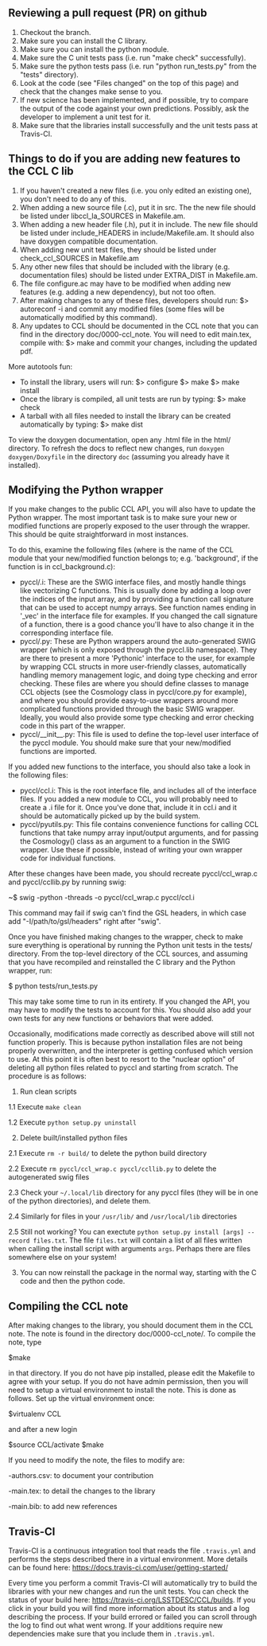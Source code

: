 Reviewing a pull request (PR) on github
---------------------------------------
1. Checkout the branch.
2. Make sure you can install the C library.
3. Make sure you can install the python module.
4. Make sure the C unit tests pass (i.e. run "make check" successfully).
5. Make sure the python tests pass (i.e. run "python run_tests.py" from the "tests" directory).
6. Look at the code (see "Files changed" on the top of this page) and check that the changes make sense to you.
7. If new science has been implemented, and if possible, try to compare the output of the code against your own predictions. Possibly, ask the developer to implement a unit test for it.
8. Make sure that the libraries install successfully and the unit tests pass at Travis-CI.

Things to do if you are adding new features to the CCL C lib
------------------------------------------------------------
 1. If you haven't created a new files (i.e. you only edited
    an existing one), you don't need to do any of this.
 2. When adding a new source file (.c), put it in src. The
    the new file should be listed under libccl_la_SOURCES in
    Makefile.am.
 3. When adding a new header file (.h), put it in include.
    The new file should be listed under include_HEADERS in
    include/Makefile.am. It should also have doxygen
    compatible documentation.
 4. When adding new unit test files, they should be listed
    under check_ccl_SOURCES in Makefile.am
 5. Any other new files that should be included with the
    library (e.g. documentation files) should be listed
    under EXTRA_DIST in Makefile.am.
 6. The file configure.ac may have to be modified when
    adding new features (e.g. adding a new dependency), but
    not too often.
 7. After making changes to any of these files, developers
    should run:
      $> autoreconf -i
    and commit any modified files (some files will be
    automatically modified by this command).
 8. Any updates to CCL should be documented in the CCL note
    that you can find in the directory doc/0000-ccl_note.
    You will need to edit main.tex, compile with: $> make
    and commit your changes, including the updated pdf.

More autotools fun:
 - To install the library, users will run:
     $> configure <options>
     $> make
     $> make install
 - Once the library is compiled, all unit tests are run by
   typing:
     $> make check
 - A tarball with all files needed to install the library
   can be created automatically by typing:
     $> make dist

To view the doxygen documentation, open any .html file in the html/
directory. To refresh the docs to reflect new changes, run
`doxygen doxygen/Doxyfile` in the directory `doc` (assuming you
already have it installed).

Modifying the Python wrapper
---------------------------------------------------------
If you make changes to the public CCL API, you will also have to update the
Python wrapper. The most important task is to make sure your new or modified
functions are properly exposed to the user through the wrapper. This should be
quite straightforward in most instances.

To do this, examine the following files (where <modulename> is the name of the
CCL module that your new/modified function belongs to; e.g. 'background', if the
function is in ccl\_background.c):

 - pyccl/<modulename>.i: These are the SWIG interface files, and mostly handle
   things like vectorizing C functions. This is usually done by adding a loop
   over the indices of the input array, and by providing a function call
   signature that can be used to accept numpy arrays. See function names ending
   in '\_vec' in the interface file for examples. If you changed the call
   signature of a function, there is a good chance you'll have to also change
   it in the corresponding interface file.
 - pyccl/<modulename>.py: These are Python wrappers around the auto-generated
   SWIG wrapper (which is only exposed through the pyccl.lib namespace). They
   are there to present a more 'Pythonic' interface to the user, for example by
   wrapping CCL structs in more user-friendly classes, automatically handling
   memory management logic, and doing type checking and error checking.
   These files are where you should define classes to manage CCL objects (see
   the Cosmology class in pyccl/core.py for example), and 
   where you should provide easy-to-use wrappers around more complicated
   functions provided through the basic SWIG wrapper. Ideally, you would also
   provide some type checking and error checking code in this part of the
   wrapper.
 - pyccl/\_\_init\_\_.py: This file is used to define the top-level user interface
   of the pyccl module. You should make sure that your new/modified functions
   are imported.

If you added new functions to the interface, you should also take a look in
the following files:

 - pyccl/ccl.i: This is the root interface file, and includes all of the
   interface files. If you added a new module to CCL, you will probably need to
   create a <modulename>.i file for it. Once you've done that, include it in
   ccl.i and it should be automatically picked up by the build system.
 - pyccl/pyutils.py: This file contains convenience functions for calling CCL
   functions that take numpy array input/output arguments, and for passing the
   Cosmology() class as an argument to a function in the SWIG wrapper. Use
   these if possible, instead of writing your own wrapper code for individual
   functions.

After these changes have been made, you should recreate pyccl/ccl_wrap.c and
pyccl/ccllib.py by running swig:

~$ swig -python -threads -o pyccl/ccl_wrap.c pyccl/ccl.i

This command may fail if swig can't find the GSL headers, in which case
add "-I/path/to/gsl/headers" right after "swig".


Once you have finished making changes to the wrapper, check to make sure
everything is operational by running the Python unit tests in the tests/
directory. From the top-level directory of the CCL sources, and assuming that
you have recompiled and reinstalled the C library and the Python wrapper, run:

  $ python tests/run\_tests.py

This may take some time to run in its entirety. If you changed the API, you may
have to modify the tests to account for this. You should also add your own
tests for any new functions or behaviors that were added.

Occasionally, modifications made correctly as described above will still not function properly.
This is because python installation files are not being properly overwritten, and
the interpreter is getting confused which version to use. At this point it is often best to resort
to the "nuclear option" of deleting all python files related to pyccl and starting from
scratch. The procedure is as follows:
1. Run clean scripts

1.1 Execute `make clean`

1.2 Execute `python setup.py uninstall`

2. Delete built/installed python files

2.1 Execute `rm -r build/` to delete the python build directory

2.2 Execute `rm pyccl/ccl_wrap.c pyccl/ccllib.py` to delete the autogenerated swig files

2.3 Check your `~/.local/lib` directory for any pyccl files (they will be in one of the python directories), and delete them.

2.4 Similarly for files in your `/usr/lib/` and `/usr/local/lib` directories

2.5 Still not working? You can exectute `python setup.py install [args] --record files.txt`.
The file `files.txt` will contain a list of all files written when calling the install script with
arguments `args`. Perhaps there are files somewhere else on your system!

3. You can now reinstall the package in the normal way, starting with the
C code and then the python code.

Compiling the CCL note
--------------------------------------------
After making changes to the library, you should document them in the
CCL note. The note is found in the directory doc/0000-ccl_note/.
To compile the note, type

  $make

in that directory. If you do not have pip installed, please edit the
Makefile to agree with your setup. If you do not have admin permission,
then you will need to setup a virtual environment to install the note.
This is done as follows. Set up the virtual environment once:

  $virtualenv CCL

and after a new login

  $source CCL/activate
  $make

If you need to modify the note, the files to modify are:

  -authors.csv: to document your contribution

  -main.tex: to detail the changes to the library

  -main.bib: to add new references

Travis-CI
--------------------------------------------

Travis-CI is a continuous integration tool that reads the file `.travis.yml` and performs
the steps described there in a virtual environment. More details can be found here: https://docs.travis-ci.com/user/getting-started/

Every time you perform a commit Travis-CI will automatically try to build the libraries with your new changes and run the unit tests. You can check the status of your build here: https://travis-ci.org/LSSTDESC/CCL/builds. If you click in your build you will find more information about its status and a log describing the process. If your build errored or failed you can scroll through the log to find out what went wrong. If your additions require new dependencies make sure that you include them in `.travis.yml`.

